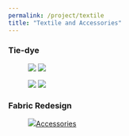 ```yaml
---
permalink: /project/textile
title: "Textile and Accessories"
---
```

### Tie-dye 
<figure class="half">
  <a href="https://sxia2.github.io/projects_data/textile/20.JPG"><img src="https://sxia2.github.io/projects_data/textile/20.JPG"></a>
  <a href="https://sxia2.github.io/projects_data/textile/21.png"><img src="https://sxia2.github.io/projects_data/textile/21.png"></a>
</figure>
<figure class="half">
  <a href="https://sxia2.github.io/projects_data/textile/10.JPG"><img src="https://sxia2.github.io/projects_data/textile/10.JPG"></a>
  <a href="https://sxia2.github.io/projects_data/textile/11.png"><img src="https://sxia2.github.io/projects_data/textile/11.png"></a>
</figure>

### Fabric Redesign
<figure>
  <a href="https://sxia2.github.io/projects_data/textile/01.png"><img src="https://sxia2.github.io/projects_data/textile/01.png</a>
</figure>  

### Accessories
<figure>
  <a href="https://sxia2.github.io/projects_data/textile/00.png"><img src="https://sxia2.github.io/projects_data/textile/00.png</a>
</figure>